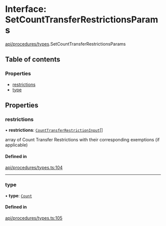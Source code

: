 # Interface: SetCountTransferRestrictionsParams

[api/procedures/types](../wiki/api.procedures.types).SetCountTransferRestrictionsParams

## Table of contents

### Properties

- [restrictions](../wiki/api.procedures.types.SetCountTransferRestrictionsParams#restrictions)
- [type](../wiki/api.procedures.types.SetCountTransferRestrictionsParams#type)

## Properties

### restrictions

• **restrictions**: [`CountTransferRestrictionInput`](../wiki/api.procedures.types.CountTransferRestrictionInput)[]

array of Count Transfer Restrictions with their corresponding exemptions (if applicable)

#### Defined in

[api/procedures/types.ts:104](https://github.com/PolymathNetwork/polymesh-sdk/blob/49113a20/src/api/procedures/types.ts#L104)

___

### type

• **type**: [`Count`](../wiki/api.procedures.types.TransferRestrictionType#count)

#### Defined in

[api/procedures/types.ts:105](https://github.com/PolymathNetwork/polymesh-sdk/blob/49113a20/src/api/procedures/types.ts#L105)
